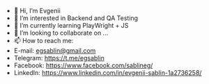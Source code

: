 - 👋 Hi, I’m Evgenii
- 👀 I’m interested in Backend and QA Testing
- 🌱 I’m currently learning PlayWright + JS
- 💞️ I’m looking to collaborate on ...
- 📫 How to reach me:
-  E-mail: egsablin@gmail.com
-  Telegram: https://t.me/egsablin
-  Facebook: https://www.facebook.com/sablineg/
-  LinkedIn: https://www.linkedin.com/in/evgenii-sablin-1a2736258/

<!---
papkaru/papkaru is a ✨ special ✨ repository because its `README.md` (this file) appears on your GitHub profile.
You can click the Preview link to take a look at your changes.
--->
